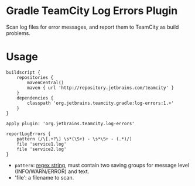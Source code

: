 # Gradle TeamCity Log Errors Plugin

Scan log files for error messages, and report them to TeamCity as build problems.

# Usage

```
buildscript {
    repositories {
        mavenCentral()
        maven { url 'http://repository.jetbrains.com/teamcity' }
    }
    dependencies {
        classpath 'org.jetbrains.teamcity.gradle:log-errors:1.+'
    }
}

apply plugin: 'org.jetbrains.teamcity.log-errors'

reportLogErrors {
    pattern (/\[.+?\] \s*(\S+) - \s*\S+ - (.*)/)
    file 'service1.log'
    file 'service2.log'
}
```

- `pattern`: [regex string](https://docs.oracle.com/javase/8/docs/api/java/util/regex/Pattern.html), must contain two saving groups for message level (INFO/WARN/ERROR) and text.
- 'file': a filename to scan.
